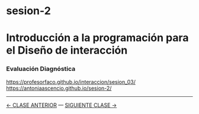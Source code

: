 # sesion-2
# Introducción a la programación para el Diseño de interacción

 ### Evaluación Diagnóstica

 https://profesorfaco.github.io/interaccion/sesion_03/
 https://antoniaascencio.github.io/sesion-2/

 - - - - - - - 

 [← CLASE ANTERIOR](https://github.com/profesorfaco/interaccion/tree/main/sesion_02) — [SIGUIENTE CLASE →](https://github.com/profesorfaco/interaccion/tree/main/sesion_04)

